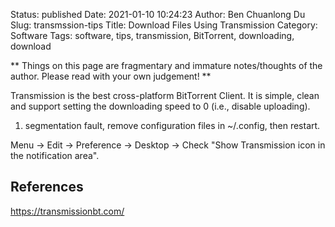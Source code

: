Status: published
Date: 2021-01-10 10:24:23
Author: Ben Chuanlong Du
Slug: transmssion-tips
Title: Download Files Using Transmission
Category: Software
Tags: software, tips, transmission, BitTorrent, downloading, download

**
Things on this page are
fragmentary and immature notes/thoughts of the author.
Please read with your own judgement!
**

Transmission is the best cross-platform BitTorrent Client. 
It is simple, clean 
and support setting the downloading speed to 0 (i.e., disable uploading).

1. segmentation fault, remove configuration files in ~/.config, then restart.

Menu -> Edit -> Preference -> Desktop -> Check "Show Transmission icon in the notification area".

## References 

https://transmissionbt.com/